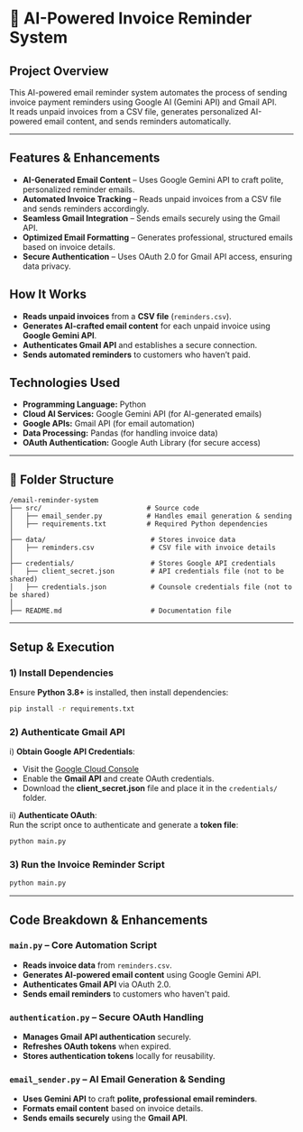 # 📧 AI-Powered Invoice Reminder System

## Project Overview
This AI-powered email reminder system automates the process of sending invoice payment reminders using Google AI (Gemini API) and Gmail API.  
It reads unpaid invoices from a CSV file, generates personalized AI-powered email content, and sends reminders automatically.

---

## Features & Enhancements

- **AI-Generated Email Content** – Uses Google Gemini API to craft polite, personalized reminder emails.
- **Automated Invoice Tracking** – Reads unpaid invoices from a CSV file and sends reminders accordingly.
- **Seamless Gmail Integration** – Sends emails securely using the Gmail API.
- **Optimized Email Formatting** – Generates professional, structured emails based on invoice details.
- **Secure Authentication** – Uses OAuth 2.0 for Gmail API access, ensuring data privacy.  

## How It Works

- **Reads unpaid invoices** from a **CSV file** (`reminders.csv`).
- **Generates AI-crafted email content** for each unpaid invoice using **Google Gemini API**.
- **Authenticates Gmail API** and establishes a secure connection.
- **Sends automated reminders** to customers who haven’t paid.  

## Technologies Used

- **Programming Language:** Python
- **Cloud AI Services:** Google Gemini API (for AI-generated emails)  
- **Google APIs:** Gmail API (for email automation)  
- **Data Processing:** Pandas (for handling invoice data)  
- **OAuth Authentication:** Google Auth Library (for secure access)  

---

## 📂 Folder Structure

```plaintext
/email-reminder-system
├── src/                          # Source code
│   ├── email_sender.py           # Handles email generation & sending
│   ├── requirements.txt          # Required Python dependencies
│
├── data/                          # Stores invoice data
│   ├── reminders.csv              # CSV file with invoice details
│
├── credentials/                   # Stores Google API credentials
│   ├── client_secret.json         # API credentials file (not to be shared)
│   ├── credentials.json           # Counsole credentials file (not to be shared)
│
├── README.md                      # Documentation file
```

---

## Setup & Execution

### 1) Install Dependencies
Ensure **Python 3.8+** is installed, then install dependencies:
```bash
pip install -r requirements.txt
```

### 2)  Authenticate Gmail API
i) **Obtain Google API Credentials**:  
   - Visit the [Google Cloud Console](https://console.cloud.google.com/)  
   - Enable the **Gmail API** and create OAuth credentials.  
   - Download the **client_secret.json** file and place it in the `credentials/` folder.  

ii) **Authenticate OAuth**:  
   Run the script once to authenticate and generate a **token file**:
   ```bash
   python main.py
   ```

### 3) Run the Invoice Reminder Script
```bash
python main.py
```
---

## Code Breakdown & Enhancements

### `main.py` – Core Automation Script
- **Reads invoice data** from `reminders.csv`.
- **Generates AI-powered email content** using Google Gemini API.
- **Authenticates Gmail API** via OAuth 2.0.
- **Sends email reminders** to customers who haven't paid.  

### `authentication.py` – Secure OAuth Handling
- **Manages Gmail API authentication** securely.
- **Refreshes OAuth tokens** when expired.
- **Stores authentication tokens** locally for reusability.  

### `email_sender.py` – AI Email Generation & Sending
- **Uses Gemini API** to craft **polite, professional email reminders**.
- **Formats email content** based on invoice details.
- **Sends emails securely** using the **Gmail API**.  
